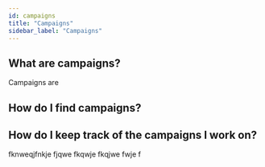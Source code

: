 ```yaml
---
id: campaigns
title: "Campaigns"
sidebar_label: "Campaigns"
---
```


## What are campaigns?

Campaigns are 

## How do I find campaigns?



## How do I keep track of the campaigns I work on?

fknweqjfnkje fjqwe fkqwje fkqjwe fwje f
